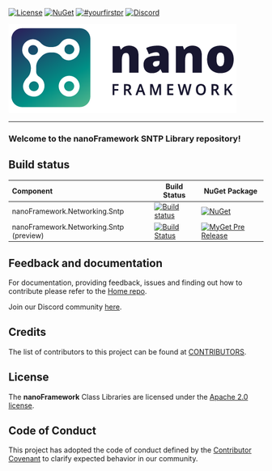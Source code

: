[![License](https://img.shields.io/badge/License-Apache%202.0-blue.svg)](https://github.com/nanoframework/Home/blob/master/LICENSE) [![NuGet](https://img.shields.io/nuget/dt/nanoFramework.Networking.Sntp.svg)]() [![#yourfirstpr](https://img.shields.io/badge/first--timers--only-friendly-blue.svg)](https://github.com/nanoframework/Home/blob/master/CONTRIBUTING.md)  [![Discord](https://img.shields.io/discord/478725473862549535.svg)](https://discord.gg/gCyBu8T)


![nanoFramework logo](https://github.com/nanoframework/Home/blob/master/resources/logo/nanoFramework-repo-logo.png)

-----

### Welcome to the **nanoFramework** SNTP Library repository!


## Build status

| Component | Build Status | NuGet Package |
|:-|---|---|
| nanoFramework.Networking.Sntp |[![Build status](https://ci.appveyor.com/api/projects/status/3d2obh2u8r0peaa5/branch/master?svg=true)](https://ci.appveyor.com/project/nfbot/lib-nanoframework-networking-sntp/branch/master) | [![NuGet](https://img.shields.io/nuget/v/nanoFramework.Networking.Sntp.svg)](https://www.nuget.org/packages/nanoFramework.Networking.Sntp/)  |
| nanoFramework.Networking.Sntp (preview) | [![Build Status](https://dev.azure.com/nanoframework/nanoFramework.Networking.Sntp/_apis/build/status/nanoframework.lib-nanoFramework.Networking.Sntp)](https://dev.azure.com/nanoframework/nanoFramework.Networking.Sntp/_build/latest?definitionId=1) | [![MyGet Pre Release](https://img.shields.io/myget/nanoframework-dev/vpre/nanoFramework.Networking.Sntp.svg)](https://www.myget.org/feed/nanoframework-dev/package/nuget/nanoFramework.Networking.Sntp) |


## Feedback and documentation

For documentation, providing feedback, issues and finding out how to contribute please refer to the [Home repo](https://github.com/nanoframework/Home).

Join our Discord community [here](https://discord.gg/gCyBu8T).


## Credits

The list of contributors to this project can be found at [CONTRIBUTORS](https://github.com/nanoframework/Home/blob/master/CONTRIBUTORS.md).


## License

The **nanoFramework** Class Libraries are licensed under the [Apache 2.0 license](http://www.apache.org/licenses/LICENSE-2.0).


## Code of Conduct
This project has adopted the code of conduct defined by the [Contributor Covenant](http://contributor-covenant.org/)
to clarify expected behavior in our community.
